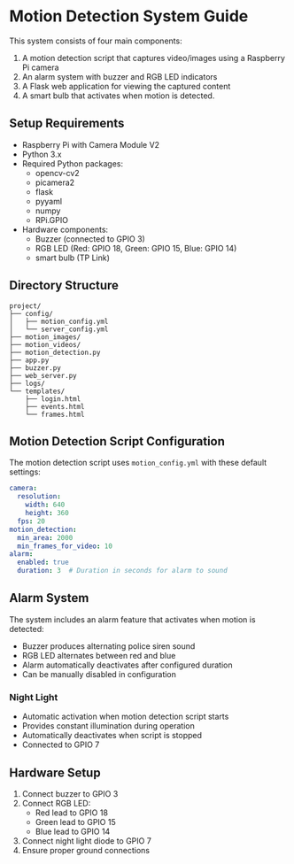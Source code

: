 # Motion Detection System Guide

This system consists of four main components:
1. A motion detection script that captures video/images using a Raspberry Pi camera
2. An alarm system with buzzer and RGB LED indicators
3. A Flask web application for viewing the captured content
4. A smart bulb that activates when motion is detected.
## Setup Requirements

- Raspberry Pi with Camera Module V2
- Python 3.x
- Required Python packages:
  - opencv-cv2
  - picamera2
  - flask
  - pyyaml
  - numpy
  - RPi.GPIO
- Hardware components:
  - Buzzer (connected to GPIO 3)
  - RGB LED (Red: GPIO 18, Green: GPIO 15, Blue: GPIO 14)
  - smart bulb (TP Link)
## Directory Structure

```
project/
├── config/
│   ├── motion_config.yml
│   └── server_config.yml
├── motion_images/
├── motion_videos/
├── motion_detection.py
├── app.py
├── buzzer.py
├── web_server.py
├── logs/
└── templates/
    ├── login.html
    ├── events.html
    └── frames.html
```

## Motion Detection Script Configuration

The motion detection script uses `motion_config.yml` with these default settings:

```yaml
camera:
  resolution:
    width: 640
    height: 360
  fps: 20
motion_detection:
  min_area: 2000
  min_frames_for_video: 10
alarm:
  enabled: true
  duration: 3  # Duration in seconds for alarm to sound
```

## Alarm System

The system includes an alarm feature that activates when motion is detected:
- Buzzer produces alternating police siren sound
- RGB LED alternates between red and blue
- Alarm automatically deactivates after configured duration
- Can be manually disabled in configuration

### Night Light
- Automatic activation when motion detection script starts
- Provides constant illumination during operation
- Automatically deactivates when script is stopped
- Connected to GPIO 7

## Hardware Setup

1. Connect buzzer to GPIO 3
2. Connect RGB LED:
   - Red lead to GPIO 18
   - Green lead to GPIO 15
   - Blue lead to GPIO 14
3. Connect night light diode to GPIO 7
4. Ensure proper ground connections